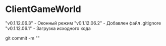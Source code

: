 # ClientGameWorld

"v0.1.12.06.3" - Оконный режим
"v0.1.12.06.2" - Добавлен файл .gitignore
"v0.1.12.06.1" - Загрузка исходного кода

git commit -m ""